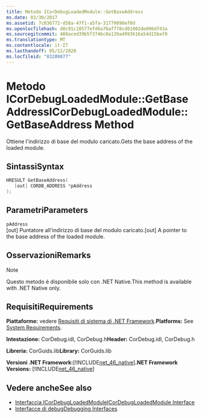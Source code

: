```yaml
---
title: Metodo ICorDebugLoadedModule::GetBaseAddress
ms.date: 03/30/2017
ms.assetid: 7c036772-d58a-47f1-a5fa-31779898ef0d
ms.openlocfilehash: d8c91c10577efd6a76af778cd01002de006df43a
ms.sourcegitcommit: 488aced39b5f374bc0a139a4993616a54d15baf0
ms.translationtype: MT
ms.contentlocale: it-IT
ms.lasthandoff: 05/12/2020
ms.locfileid: "83209877"
---
```

# <a name="icordebugloadedmodulegetbaseaddress-method"></a><span data-ttu-id="355eb-102">Metodo ICorDebugLoadedModule::GetBaseAddress</span><span class="sxs-lookup"><span data-stu-id="355eb-102">ICorDebugLoadedModule::GetBaseAddress Method</span></span>
<span data-ttu-id="355eb-103">Ottiene l'indirizzo di base del modulo caricato.</span><span class="sxs-lookup"><span data-stu-id="355eb-103">Gets the base address of the loaded module.</span></span>  
  
## <a name="syntax"></a><span data-ttu-id="355eb-104">Sintassi</span><span class="sxs-lookup"><span data-stu-id="355eb-104">Syntax</span></span>  
  
```cpp  
HRESULT GetBaseAddress(  
   [out] CORDB_ADDRESS *pAddress  
);  
```  
  
## <a name="parameters"></a><span data-ttu-id="355eb-105">Parametri</span><span class="sxs-lookup"><span data-stu-id="355eb-105">Parameters</span></span>  
 `pAddress`  
 <span data-ttu-id="355eb-106">[out] Puntatore all'indirizzo di base del modulo caricato.</span><span class="sxs-lookup"><span data-stu-id="355eb-106">[out] A pointer to the base address of the loaded module.</span></span>  
  
## <a name="remarks"></a><span data-ttu-id="355eb-107">Osservazioni</span><span class="sxs-lookup"><span data-stu-id="355eb-107">Remarks</span></span>  
  
> [!NOTE]
> <span data-ttu-id="355eb-108">Questo metodo è disponibile solo con .NET Native.</span><span class="sxs-lookup"><span data-stu-id="355eb-108">This method is available with .NET Native only.</span></span>  
  
## <a name="requirements"></a><span data-ttu-id="355eb-109">Requisiti</span><span class="sxs-lookup"><span data-stu-id="355eb-109">Requirements</span></span>  
 <span data-ttu-id="355eb-110">**Piattaforme:** vedere [Requisiti di sistema di .NET Framework](../../get-started/system-requirements.md).</span><span class="sxs-lookup"><span data-stu-id="355eb-110">**Platforms:** See [System Requirements](../../get-started/system-requirements.md).</span></span>  
  
 <span data-ttu-id="355eb-111">**Intestazione:** CorDebug.idl, CorDebug.h</span><span class="sxs-lookup"><span data-stu-id="355eb-111">**Header:** CorDebug.idl, CorDebug.h</span></span>  
  
 <span data-ttu-id="355eb-112">**Libreria:** CorGuids.lib</span><span class="sxs-lookup"><span data-stu-id="355eb-112">**Library:** CorGuids.lib</span></span>  
  
 <span data-ttu-id="355eb-113">**Versioni .NET Framework:**[!INCLUDE[net_46_native](../../../../includes/net-46-native-md.md)]</span><span class="sxs-lookup"><span data-stu-id="355eb-113">**.NET Framework Versions:** [!INCLUDE[net_46_native](../../../../includes/net-46-native-md.md)]</span></span>  
  
## <a name="see-also"></a><span data-ttu-id="355eb-114">Vedere anche</span><span class="sxs-lookup"><span data-stu-id="355eb-114">See also</span></span>

- [<span data-ttu-id="355eb-115">Interfaccia ICorDebugLoadedModule</span><span class="sxs-lookup"><span data-stu-id="355eb-115">ICorDebugLoadedModule Interface</span></span>](icordebugloadedmodule-interface.md)
- [<span data-ttu-id="355eb-116">Interfacce di debug</span><span class="sxs-lookup"><span data-stu-id="355eb-116">Debugging Interfaces</span></span>](debugging-interfaces.md)
